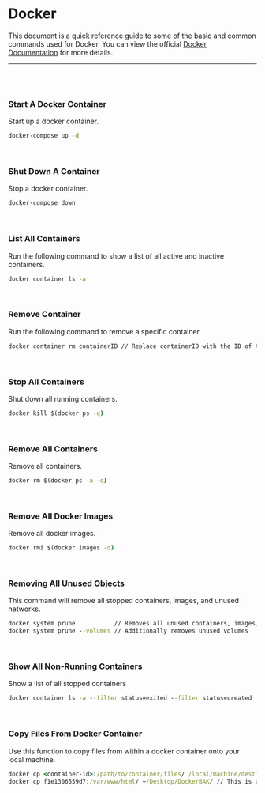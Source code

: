 # Docker

This document is a quick reference guide to some of the basic and common commands used for Docker. You can view the official [Docker Documentation](https://docs.docker.com/engine/reference/run/) for more details. 

---------------
<br><br>

### Start A Docker Container
Start up a docker container. 
```cmd
docker-compose up -d
```
<br>

### Shut Down A Container
Stop a docker container.
```cmd
docker-compose down
```
<br>

### List All Containers
Run the following command to show a list of all active and inactive containers. 
```cmd
docker container ls -a
```
<br>

### Remove Container
Run the following command to remove a specific container
```cmd
docker container rm containerID // Replace containerID with the ID of the container that you would like to use
```
<br>

### Stop All Containers
Shut down all running containers.
```cmd
docker kill $(docker ps -q)
```
<br>

### Remove All Containers
Remove all containers.
```cmd
docker rm $(docker ps -a -q)
```
<br>

### Remove All Docker Images
Remove all docker images.
```cmd
docker rmi $(docker images -q)
```
<br>

### Removing All Unused Objects
This command will remove all stopped containers, images, and unused networks.
```cmd
docker system prune           // Removes all unused containers, images, and networks
docker system prune --volumes // Additionally removes unused volumes
```	
<br>

### Show All Non-Running Containers
Show a list of all stopped containers
```cmd
docker container ls -a --filter status=exited --filter status=created
```
<br>

### Copy Files From Docker Container
Use this function to copy files from within a docker container onto your local machine. 
```cmd
docker cp <container-id>:/path/to/container/files/ /local/machine/destination/
docker cp f1e1306559d7:/var/www/html/ ~/Desktop/DockerBAK/ // This is an example
```
